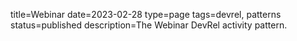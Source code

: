 title=Webinar
date=2023-02-28
type=page
tags=devrel, patterns
status=published
description=The Webinar DevRel activity pattern.
~~~~~~

